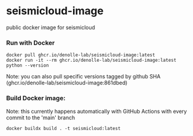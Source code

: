 # seismicloud-image
public docker image for seismicloud

### Run with Docker
```
docker pull ghcr.io/denolle-lab/seismicloud-image:latest
docker run -it --rm ghcr.io/denolle-lab/seismicloud-image:latest python --version
```
Note: you can also pull specific versions tagged by github SHA (ghcr.io/denolle-lab/seismicloud-image:861dbed)

### Build Docker image:
Note: this currently happens automatically with GitHub Actions with every commit to the 'main' branch
```
docker buildx build . -t seismicloud:latest
```

